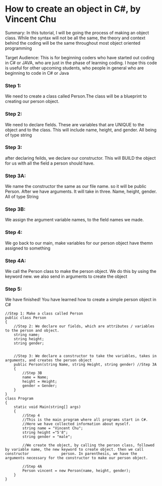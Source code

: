 # How to create an object in C#, by Vincent Chu

Summary: In this tutorial, I will be going the process of making an object class. While the syntax will not be all the same, the 
         theory and context behind the coding will be the same throughout most object oriented programming

Target Audience: This is for beginning coders who have started out coding in C# or JAVA, who are just in the phase of learning coding. I hope
                 this code is useful for other upcoming students, who people in general who are beginning to code in C# or Java


### Step 1: 
 We need to create a class called Person.The class will be a blueprint to creating our person object. 
                  
### Step 2: 
 We need to declare fields. These are variables that are UNIQUE to the object and to the class. This will include name, height, and gender. All being of type string
 
### Step 3:
after declaring feilds, we declare our constructor. This will BUILD the object for us with all the field a person should have. 

### Step 3A:
We name the constructor the same as our file name. so it will be public Person. After we have arguments. It will take in three. Name, height, gender. All of type String

### Step 3B: 
We assign the argument variable names, to the field names we made. 

### Step 4:
We go back to our main, make variables for our person object have themn assigned to something

### Step 4A: 
We call the Person class to make the person object. We do this by using the keyword new. we also send in arguments to create the object

### Step 5:
 We have finished! You have learned how to create a simple person object in C#


```
//Step 1: Make a class called Person
public class Person
{
    //Step 2: We declare our fields, which are attributes / variables to the person and object. 
    string name;
    string height;
    string gender;


    //Step 3: We declare a constructor to take the variables, takes in arguments, and creates the person object 
    public Person(string Name, string Height, string gender) //Step 3A
    {
        //Step 3B
        name = Name;
        height = Height;
        gender = Gender;
    }
}
class Program
{
    static void Main(string[] args)
    {
        //Step 4
        //This is the main program where all programs start in C#.
        //Here we have collected information about myself.
        string name = "Vincent Chu";
        string height ="5'8";
        string gender = "male";

        //We create the object, by calling the person class, followed by variable name, the new keyword to create object. then we call constructor               person. In parenthesis, we have the arguments necessary for the constructor to make our person object.

        //Step 4A
        Person vincent = new Person(name, height, gender);
    }
}



```
